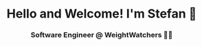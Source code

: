 <div align="center">
    
 # Hello and Welcome! I'm Stefan 👋

### Software Engineer @ WeightWatchers 👨‍💻

</div>


     
